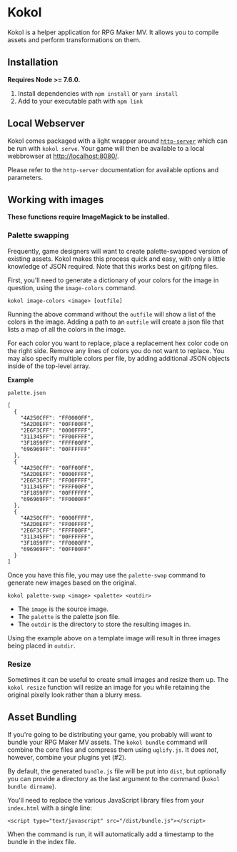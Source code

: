 # Kokol

Kokol is a helper application for RPG Maker MV.  It allows you to compile assets
and perform transformations on them.

## Installation

**Requires Node >= 7.6.0.**

1. Install dependencies with `npm install` or `yarn install`
2. Add to your executable path with `npm link`

## Local Webserver

Kokol comes packaged with a light wrapper around
[`http-server`](https://www.npmjs.com/package/http-server) which can be run with
`kokol serve`.  Your game will then be available to a local webbrowser at
<http://localhost:8080/>.

Please refer to the `http-server` documentation for available
options and parameters.

## Working with images

**These functions require ImageMagick to be installed.**

### Palette swapping

Frequently, game designers will want to create palette-swapped version of
existing assets.  Kokol makes this process quick and easy, with only a little
knowledge of JSON required.  Note that this works best on gif/png files.

First, you'll need to generate a dictionary of your colors for the image in
question, using the `image-colors` command.

`kokol image-colors <image> [outfile]`

Running the above command without the `outfile` will show a list of the colors
in the image. Adding a path to an `outfile` will create a json file that lists
a map of all the colors in the image.

For each color you want to replace, place a replacement hex color code on the
right side. Remove any lines of colors you do not want to replace. You may also
specify multiple colors per file, by adding additional JSON objects inside of
the top-level array.

**Example**

```
palette.json

[
  {
    "4A250CFF": "FF0000FF",
    "5A2D0EFF": "00FF00FF",
    "2E6F3CFF": "0000FFFF",
    "311345FF": "FF00FFFF",
    "3F1859FF": "FFFF00FF",
    "696969FF": "00FFFFFF"
  },
  {
    "4A250CFF": "00FF00FF",
    "5A2D0EFF": "0000FFFF",
    "2E6F3CFF": "FF00FFFF",
    "311345FF": "FFFF00FF",
    "3F1859FF": "00FFFFFF",
    "696969FF": "FF0000FF"
  },
  {
    "4A250CFF": "0000FFFF",
    "5A2D0EFF": "FF00FFFF",
    "2E6F3CFF": "FFFF00FF",
    "311345FF": "00FFFFFF",
    "3F1859FF": "FF0000FF",
    "696969FF": "00FF00FF"
  }
]
```

Once you have this file, you may use the `palette-swap` command to generate new
images based on the original.

`kokol palette-swap <image> <palette> <outdir>`

* The `image` is the source image.
* The `palette` is the palette json file.
* The `outdir` is the directory to store the resulting images in.

Using the example above on a template image will result in three images being
placed in `outdir`.

### Resize

Sometimes it can be useful to create small images and resize them up. The
`kokol resize` function will resize an image for you while retaining the
original pixelly look rather than a blurry mess.

## Asset Bundling

If you're going to be distributing your game, you probably will want to bundle
your RPG Maker MV assets. The `kokol bundle` command will combine the core files
and compress them using `uglify.js`.  It does *not*, however, combine your
plugins yet (#2).

By default, the generated `bundle.js` file will be put into `dist`, but
optionally you can provide a directory as the last argument to the command
(`kokol bundle dirname`).

You'll need to replace the various JavaScript library files from your
`index.html` with a single line:

```
<script type="text/javascript" src="/dist/bundle.js"></script>
```

When the command is run, it will automatically add a timestamp to the bundle in
the index file.
